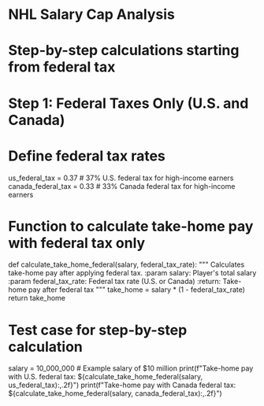 # NHL Salary Cap Analysis
# Step-by-step calculations starting from federal tax

# Step 1: Federal Taxes Only (U.S. and Canada)

# Define federal tax rates
us_federal_tax = 0.37  # 37% U.S. federal tax for high-income earners
canada_federal_tax = 0.33  # 33% Canada federal tax for high-income earners

# Function to calculate take-home pay with federal tax only
def calculate_take_home_federal(salary, federal_tax_rate):
    """
    Calculates take-home pay after applying federal tax.
    :param salary: Player's total salary
    :param federal_tax_rate: Federal tax rate (U.S. or Canada)
    :return: Take-home pay after federal tax
    """
    take_home = salary * (1 - federal_tax_rate)
    return take_home

# Test case for step-by-step calculation
salary = 10_000_000  # Example salary of $10 million
print(f"Take-home pay with U.S. federal tax: ${calculate_take_home_federal(salary, us_federal_tax):,.2f}")
print(f"Take-home pay with Canada federal tax: ${calculate_take_home_federal(salary, canada_federal_tax):,.2f}")


